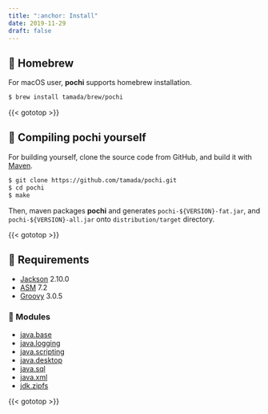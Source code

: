 ```yaml
---
title: ":anchor: Install"
date: 2019-11-29
draft: false
---
```


## :beer: Homebrew

For macOS user, **pochi** supports homebrew installation.

```sh
$ brew install tamada/brew/pochi
```

{{< gototop >}}

## :muscle: Compiling **pochi** yourself

For building yourself, clone the source code from GitHub, and build it with [Maven](https://maven.apache.org/).

```sh
$ git clone https://github.com/tamada/pochi.git
$ cd pochi
$ make
```

Then, maven packages **pochi** and generates `pochi-${VERSION}-fat.jar`, and `pochi-${VERSION}-all.jar` onto `distribution/target` directory.

{{< gototop >}}

## :briefcase: Requirements

* [Jackson](https://github.com/FasterXML/jackson) 2.10.0
* [ASM](https://asm.ow2.io/) 7.2
* [Groovy](https://groovy-lang.org) 3.0.5

### :pouch: Modules

* [java.base](https://docs.oracle.com/en/java/javase/11/docs/api/java.base/module-summary.html)
* [java.logging](https://docs.oracle.com/en/java/javase/11/docs/api/java.logging/module-summary.html)
* [java.scripting](https://docs.oracle.com/en/java/javase/11/docs/api/java.scripting/module-summary.html)
* [java.desktop](https://docs.oracle.com/en/java/javase/11/docs/api/java.desktop/module-summary.html)
* [java.sql](https://docs.oracle.com/en/java/javase/11/docs/api/java.sql/module-summary.html)
* [java.xml](https://docs.oracle.com/en/java/javase/11/docs/api/java.xml/module-summary.html)
* [jdk.zipfs](https://docs.oracle.com/en/java/javase/11/docs/api/jdk.zipfs/module-summary.html)

{{< gototop >}}
